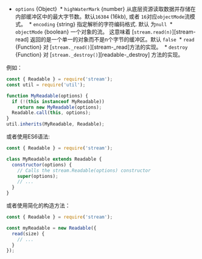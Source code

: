 
* `options` {Object}
  * `highWaterMark` {number} 从底层资源读取数据并存储在内部缓冲区中的最大字节数。默认`16384` (16kb), 或者 `16`对应`objectMode`流模式。
  * `encoding` {string} 指定解析的字符编码格式. 默认 为`null`
  * `objectMode` {boolean} 一个对象的流。 这意味着 [`stream.read(n)`][stream-read] 返回的是一个单一的对象而不是n个字节的缓冲区。默认 `false`
  * `read` {Function} 对 [`stream._read()`][stream-_read]方法的实现。
  * `destroy` {Function} 对 [`stream._destroy()`][readable-_destroy] 方法的实现。

例如：

```js
const { Readable } = require('stream');
const util = require('util');

function MyReadable(options) {
  if (!(this instanceof MyReadable))
    return new MyReadable(options);
  Readable.call(this, options);
}
util.inherits(MyReadable, Readable);
```

或者使用ES6语法:

```js
const { Readable } = require('stream');

class MyReadable extends Readable {
  constructor(options) {
    // Calls the stream.Readable(options) constructor
    super(options);
    // ...
  }
}
```

或者使用简化的构造方法：

```js
const { Readable } = require('stream');

const myReadable = new Readable({
  read(size) {
    // ...
  }
});
```
